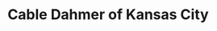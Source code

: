 ---
title: "Cable Dahmer of Kansas City"
url: /kansas-city/cable-dahmer-of-kansas-city/
shop: Autohaus
---